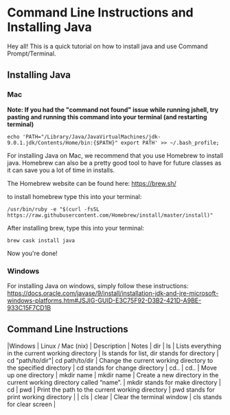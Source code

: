# Command Line Instructions and Installing Java
Hey all! This is a quick tutorial on how to install java and use Command Prompt/Terminal.

## Installing Java
### Mac
**Note: If you had the "command not found" issue while running jshell, try pasting and running this command into your terminal (and restarting terminal)**
```
echo 'PATH="/Library/Java/JavaVirtualMachines/jdk-9.0.1.jdk/Contents/Home/bin:{$PATH}" export PATH' >> ~/.bash_profile;
```

For installing Java on Mac, we recommend that you use Homebrew to install java. Homebrew can also be a pretty good tool to have for future classes as it can save you a lot of time in installs.

The Homebrew website can be found here:
https://brew.sh/

to install homebrew type this into your terminal:
```
/usr/bin/ruby -e "$(curl -fsSL https://raw.githubusercontent.com/Homebrew/install/master/install)"
```

After installing brew, type this into your terminal:
```
brew cask install java
```
Now you're done! 

### Windows
For installing Java on windows, simply follow these instructions:
https://docs.oracle.com/javase/9/install/installation-jdk-and-jre-microsoft-windows-platforms.htm#JSJIG-GUID-E3C75F92-D3B2-421D-A9BE-933C15F7CD1B


## Command Line Instructions
|Windows | Linux / Mac (nix) | Description | Notes
| dir | ls | Lists everything in the current working directory | ls stands for list, dir stands for directory
| cd "path/to/dir"| cd path/to/dir | Change the current working directory to the specified directory | cd stands for change directory
| cd.. | cd.. | Move up one directory
| mkdir name | mkdir name | Create a new directory in the current working directory called “name”. | mkdir stands for make directory
| cd | pwd | Print the path to the current working directory | pwd stands for print working directory |
| cls | clear | Clear the terminal window | cls stands for clear screen |

